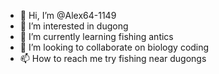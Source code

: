 - 👋 Hi, I’m @Alex64-1149
- 👀 I’m interested in dugong
- 🌱 I’m currently learning fishing antics
- 💞️ I’m looking to collaborate on biology coding
- 📫 How to reach me try fishing near dugongs

<!---
Alex64-1149/Alex64-1149 is a ✨ special ✨ repository because its `README.md` (this file) appears on your GitHub profile.
You can click the Preview link to take a look at your changes.
--->
